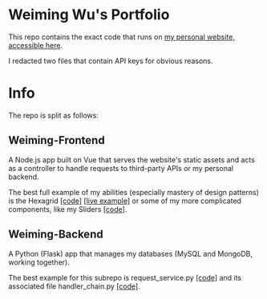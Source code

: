 # Weiming Wu's Portfolio

This repo contains the exact code that runs on [my personal website, accessible here](https://weimingw.herokuapp.com/).

I redacted two files that contain API keys for obvious reasons.

# Info

The repo is split as follows:

## Weiming-Frontend

A Node.js app built on Vue that serves the website's static assets and acts as a controller to handle requests to third-party APIs or my personal backend.

The best full example of my abilities (especially mastery of design patterns) is the Hexagrid [[code]](https://github.com/weimingw/weiming-portfolio/tree/master/weiming-frontend/src/client/pages/projects/hexagrid) [[live example]](https://weimingw.herokuapp.com/projects/hexagrid) or some of my more complicated components, like my Sliders [[code]](https://github.com/weimingw/weiming-portfolio/tree/master/weiming-frontend/src/client/components/sliders).

## Weiming-Backend

A Python (Flask) app that manages my databases (MySQL and MongoDB, working together).

The best example for this subrepo is request_service.py [[code]](https://github.com/weimingw/weiming-portfolio/blob/master/weiming-backend/services/request_service.py) and its associated file handler_chain.py [[code]](https://github.com/weimingw/weiming-portfolio/blob/master/weiming-backend/utils/handler_chain.py).